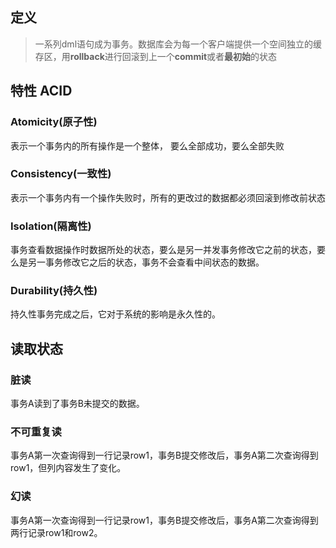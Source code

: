 ## 定义
> 一系列dml语句成为事务。数据库会为每一个客户端提供一个空间独立的缓存区，用**rollback**进行回滚到上一个**commit**或者**最初始**的状态
## 特性 ACID
### Atomicity(原子性)
表示一个事务内的所有操作是一个整体， 要么全部成功，要么全部失败
### Consistency(一致性)
表示一个事务内有一个操作失败时，所有的更改过的数据都必须回滚到修改前状态
### Isolation(隔离性)
事务查看数据操作时数据所处的状态，要么是另一并发事务修改它之前的状态，要么是另一事务修改它之后的状态，事务不会查看中间状态的数据。
### Durability(持久性)
持久性事务完成之后，它对于系统的影响是永久性的。
## 读取状态
### 脏读
事务A读到了事务B未提交的数据。
### 不可重复读
事务A第一次查询得到一行记录row1，事务B提交修改后，事务A第二次查询得到row1，但列内容发生了变化。
### 幻读
事务A第一次查询得到一行记录row1，事务B提交修改后，事务A第二次查询得到两行记录row1和row2。

